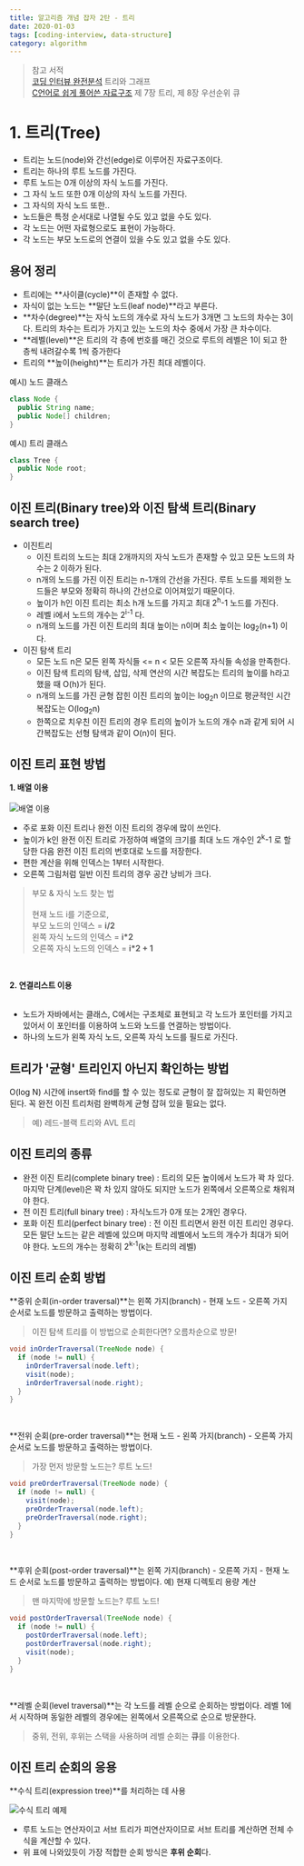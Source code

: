 ```yaml
---
title: 알고리즘 개념 잡자 2탄 - 트리
date: 2020-01-03
tags: [coding-interview, data-structure]
category: algorithm
---
```


> 참고 서적<br/>
> [코딩 인터뷰 완전분석](https://www.aladin.co.kr/shop/wproduct.aspx?ItemId=115116545) 트리와 그래프<br/>
> [C언어로 쉽게 풀어쓴 자료구조](http://www.yes24.com/Product/Goods/69750539) 제 7장 트리, 제 8장 우선순위 큐

# 1. 트리(Tree)

- 트리는 노드(node)와 간선(edge)로 이루어진 자료구조이다.
- 트리는 하나의 루트 노드를 가진다.
- 루트 노드는 0개 이상의 자식 노드를 가진다.
- 그 자식 노드 또한 0개 이상의 자식 노드를 가진다.
- 그 자식의 자식 노드 또한..
- 노드들은 특정 순서대로 나열될 수도 있고 없을 수도 있다.
- 각 노드는 어떤 자료형으로도 표현이 가능하다.
- 각 노드는 부모 노드로의 연결이 있을 수도 있고 없을 수도 있다.

## 용어 정리

- 트리에는 **사이클(cycle)**이 존재할 수 없다.
- 자식이 없는 노드는 **말단 노드(leaf node)**라고 부른다.
- **차수(degree)**는 자식 노드의 개수로 자식 노드가 3개면 그 노드의 차수는 3이다. 트리의 차수는 트리가 가지고 있는 노드의 차수 중에서 가장 큰 차수이다.
- **레벨(level)**은 트리의 각 층에 번호를 매긴 것으로 루트의 레벨은 1이 되고 한 층씩 내려갈수록 1씩 증가한다
- 트리의 **높이(height)**는 트리가 가진 최대 레벨이다.

예시) 노드 클래스
```java
class Node {
  public String name;
  public Node[] children;
}
```
예시) 트리 클래스
```java
class Tree {
  public Node root;
}
```

## 이진 트리(Binary tree)와 이진 탐색 트리(Binary search tree)
- 이진트리
  - 이진 트리의 노드는 최대 2개까지의 자식 노드가 존재할 수 있고 모든 노드의 차수는 2 이하가 된다.
  - n개의 노드를 가진 이진 트리는 n-1개의 간선을 가진다. 루트 노드를 제외한 노드들은 부모와 정확히 하나의 간선으로 이어져있기 때문이다.
  - 높이가 h인 이진 트리는 최소 h개 노드를 가지고 최대 2<sup>h</sup>-1 노드를 가진다.
  - 레벨 i에서 노드의 개수는 2<sup>i-1</sup> 다.
  - n개의 노드를 가진 이진 트리의 최대 높이는 n이며 최소 높이는 log<sub>2</sub>(n+1) 이다.
- 이진 탐색 트리
  - 모든 노드 n은 <span class="clr-note">모든 왼쪽 자식들 <= n < 모든 오른쪽 자식들</span> 속성을 만족한다.
  - 이진 탐색 트리의 탐색, 삽입, 삭제 연산의 시간 복잡도는 트리의 높이를 h라고 했을 때 O(h)가 된다.
  - n개의 노드를 가진 균형 잡힌 이진 트리의 높이는 log<sub>2</sub>n 이므로 평균적인 시간 복잡도는 O(log<sub>2</sub>n)
  - 한쪽으로 치우친 이진 트리의 경우 트리의 높이가 노드의 개수 n과 같게 되어 시간복잡도는 선형 탐색과 같이 O(n)이 된다.

## 이진 트리 표현 방법
**1. 배열 이용** <br/><br/>
![배열 이용](/assets/images/2020-01-03-img/1.png)<br/>
- 주로 포화 이진 트리나 완전 이진 트리의 경우에 많이 쓰인다.
- 높이가 k인 완전 이진 트리로 가정하여 배열의 크기를 최대 노드 개수인 2<sup>k</sup>-1 로 할당한 다음 완전 이진 트리의 번호대로 노드를 저장한다.
- 편한 계산을 위해 인덱스는 1부터 시작한다.
- 오른쪽 그림처럼 일반 이진 트리의 경우 공간 낭비가 크다.

> 부모 & 자식 노드 찾는 법 <br/><br/>
> 현재 노드 i를 기준으로, <br/>
> 부모 노드의 인덱스 =  **i/2** <br/>
> 왼쪽 자식 노드의 인덱스 =  **i*2** <br/>
> 오른쪽 자식 노드의 인덱스 = **i*2 + 1** <br/>

<br/>

**2. 연결리스트 이용** <br/><br/>
- 노드가 자바에서는 클래스, C에서는 구조체로 표현되고 각 노드가 포인터를 가지고 있어서 이 포인터를 이용하여 노드와 노드를 연결하는 방법이다.
- 하나의 노드가 왼쪽 자식 노드, 오른쪽 자식 노드를 필드로 가진다.

## 트리가 '균형' 트리인지 아닌지 확인하는 방법
<span class="clr-note">O(log N)</span> 시간에 insert와 find를 할 수 있는 정도로 균형이 잘 잡혀있는 지 확인하면 된다. 꼭 완전 이진 트리처럼 완벽하게 균형 잡혀 있을 필요는 없다.

> 예) 레드-블랙 트리와 AVL 트리

## 이진 트리의 종류
- 완전 이진 트리(complete binary tree) : 트리의 모든 높이에서 노드가 꽉 차 있다. 마지막 단계(level)은 꽉 차 있지 않아도 되지만 노드가 왼쪽에서 오른쪽으로 채워져야 한다.
- 전 이진 트리(full binary tree) : 자식노드가 0개 또는 2개인 경우다.
- 포화 이진 트리(perfect binary tree) : 전 이진 트리면서 완전 이진 트리인 경우다. 모든 말단 노드는 같은 레벨에 있으며 마지막 레벨에서 노드의 개수가 최대가 되어야 한다. 노드의 개수는 정확히 2<sup>k-1</sup>(k는 트리의 레벨)

## 이진 트리 순회 방법

**중위 순회(in-order traversal)**는 <span class="clr-note">왼쪽 가지(branch) - 현재 노드 - 오른쪽 가지</span> 순서로 노드를 방문하고 출력하는 방법이다.
> 이진 탐색 트리를 이 방법으로 순회한다면? <span class="is-has-danger">오름차순</span>으로 방문!
```java
void inOrderTraversal(TreeNode node) {
  if (node != null) {
    inOrderTraversal(node.left);
    visit(node);
    inOrderTraversal(node.right);
  }
}
```
<br/>

**전위 순회(pre-order traversal)**는 <span class="clr-note">현재 노드 - 왼쪽 가지(branch) - 오른쪽 가지</span> 순서로 노드를 방문하고 출력하는 방법이다.
> 가장 먼저 방문할 노드는? 루트 노드!
```java
void preOrderTraversal(TreeNode node) {
  if (node != null) {
    visit(node);
    preOrderTraversal(node.left);    
    preOrderTraversal(node.right);
  }
}
```
<br/>

**후위 순회(post-order traversal)**는 <span class="clr-note">왼쪽 가지(branch) - 오른쪽 가지 - 현재 노드</span> 순서로 노드를 방문하고 출력하는 방법이다. 예) 현재 디렉토리 용량 계산
> 맨 마지막에 방문할 노드는? 루트 노드!
```java
void postOrderTraversal(TreeNode node) {
  if (node != null) {    
    postOrderTraversal(node.left);    
    postOrderTraversal(node.right);
    visit(node);
  }
}
```
<br/>

**레벨 순회(level traversal)**는 각 노드를 레벨 순으로 순회하는 방법이다. 레벨 1에서 시작하며 동일한 레벨의 경우에는 왼쪽에서 오른쪽으로 순으로 방문한다.
> 중위, 전위, 후위는 스택을 사용하며 레벨 순회는 **큐**를 이용한다.

## 이진 트리 순회의 응용
**수식 트리(expression tree)**를 처리하는 데 사용
<br/>

![수식 트리 예제](/assets/images/2020-01-03-img/2.png)<br/>

- 루트 노드는 연산자이고 서브 트리가 피연산자이므로 서브 트리를 계산하면 전체 수식을 계산할 수 있다.
- 위 표에 나와있듯이 가장 적합한 순회 방식은 **후위 순회**다. 

